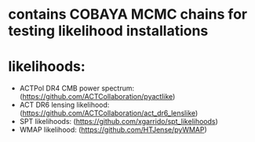 # contains COBAYA MCMC chains for testing likelihood installations

# likelihoods:

- ACTPol DR4 CMB power spectrum: (https://github.com/ACTCollaboration/pyactlike)
- ACT DR6 lensing likelihood: (https://github.com/ACTCollaboration/act_dr6_lenslike)
- SPT likelihoods: (https://github.com/xgarrido/spt_likelihoods)
- WMAP likelihood: (https://github.com/HTJense/pyWMAP)
